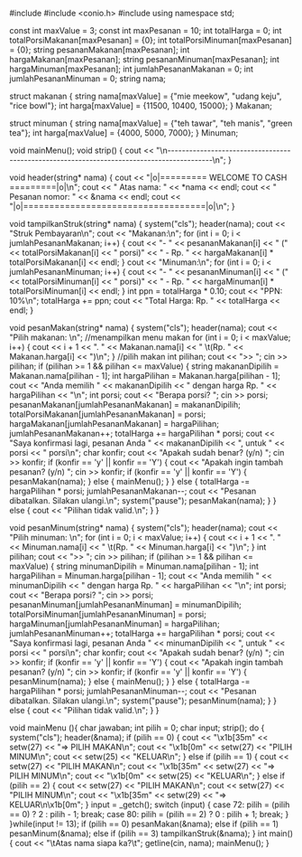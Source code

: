 #include <iostream>
#include <conio.h>
#include <iomanip>
using namespace std;

const int maxValue = 3;
const int maxPesanan = 10;
int totalHarga = 0;
int totalPorsiMakanan[maxPesanan] = {0};
int totalPorsiMinuman[maxPesanan] = {0};
string pesananMakanan[maxPesanan];
int hargaMakanan[maxPesanan];
string pesananMinuman[maxPesanan];
int hargaMinuman[maxPesanan];
int jumlahPesananMakanan = 0;
int jumlahPesananMinuman = 0;
string nama;

struct makanan {
    string nama[maxValue] = {"mie meekow", "udang keju", "rice bowl"};
    int harga[maxValue] = {11500, 10400, 15000};
} Makanan;

struct minuman {
    string nama[maxValue] = {"teh tawar", "teh manis", "green tea"};
    int harga[maxValue] = {4000, 5000, 7000};
} Minuman;

void mainMenu();
void strip() {
    cout << "\n------------------------------------------------------------------------------------------\n";
}
      
void header(string* nama) {
	cout << "|o|========= WELCOME TO CASH =========|o|\n";
    cout << "    Atas nama: " << *nama << endl;
    cout << "    Pesanan nomor: " << &nama << endl;
    cout << "|o|===================================|o|\n";
}

void tampilkanStruk(string* nama) {
    system("cls");
    header(nama);
    cout << "Struk Pembayaran\n";
    cout << "Makanan:\n";
    for (int i = 0; i < jumlahPesananMakanan; i++) {
        cout << "- " << pesananMakanan[i] << " (" << totalPorsiMakanan[i] << " porsi)" << " - Rp. " << hargaMakanan[i] * totalPorsiMakanan[i] << endl;
    }
    cout << "Minuman:\n";
    for (int i = 0; i < jumlahPesananMinuman; i++) {
        cout << "- " << pesananMinuman[i] << " (" << totalPorsiMinuman[i] << " porsi)" << " - Rp. " << hargaMinuman[i] * totalPorsiMinuman[i] << endl;
    }
    int ppn = totalHarga * 0.10;
    cout << "PPN: 10%\n";
    totalHarga += ppn;
    cout << "Total Harga: Rp. " << totalHarga << endl;
}

void pesanMakan(string* nama) {
    system("cls");
    header(nama);
    cout << "Pilih makanan: \n";
    //menampilkan menu makan
    for (int i = 0; i < maxValue; i++) {
        cout << i + 1 << ". " << Makanan.nama[i] << " \t(Rp. " << Makanan.harga[i] << ")\n";
    }
    //pilih makan
    int pilihan;
    cout << ">> "; cin >> pilihan;
    if (pilihan >= 1 && pilihan <= maxValue) {
        string makananDipilih = Makanan.nama[pilihan - 1];
        int hargaPilihan = Makanan.harga[pilihan - 1];
        cout << "Anda memilih " << makananDipilih << " dengan harga Rp. " << hargaPilihan << "\n";
        int porsi;
        cout << "Berapa porsi? "; cin >> porsi;
        pesananMakanan[jumlahPesananMakanan] = makananDipilih;
        totalPorsiMakanan[jumlahPesananMakanan] = porsi;
        hargaMakanan[jumlahPesananMakanan] = hargaPilihan;
        jumlahPesananMakanan++;
        totalHarga += hargaPilihan * porsi;
        cout << "Saya konfirmasi lagi, pesanan Anda " << makananDipilih << ", untuk " << porsi << " porsi\n";
        char konfir;
        cout << "Apakah sudah benar? (y/n) "; cin >> konfir;
        if (konfir == 'y' || konfir == 'Y') {
            cout << "Apakah ingin tambah pesanan? (y/n) "; cin >> konfir;
            if (konfir == 'y' || konfir == 'Y') {
                pesanMakan(nama);
            } else {
                mainMenu();
            }
        } else {
            totalHarga -= hargaPilihan * porsi;
            jumlahPesananMakanan--;
            cout << "Pesanan dibatalkan. Silakan ulangi.\n";
            system("pause");
            pesanMakan(nama);
        }
    } else {
        cout << "Pilihan tidak valid.\n";
    }
}

void pesanMinum(string* nama) {
    system("cls");
    header(nama);
    cout << "Pilih minuman: \n";
    for (int i = 0; i < maxValue; i++) {
        cout << i + 1 << ". " << Minuman.nama[i] << " \t(Rp. " << Minuman.harga[i] << ")\n";
    }
    int pilihan;
    cout << ">> "; cin >> pilihan;
    if (pilihan >= 1 && pilihan <= maxValue) {
        string minumanDipilih = Minuman.nama[pilihan - 1];
        int hargaPilihan = Minuman.harga[pilihan - 1];
        cout << "Anda memilih " << minumanDipilih << " dengan harga Rp. " << hargaPilihan << "\n";
        int porsi;
        cout << "Berapa porsi? "; cin >> porsi;
        pesananMinuman[jumlahPesananMinuman] = minumanDipilih;
        totalPorsiMinuman[jumlahPesananMinuman] = porsi;
        hargaMinuman[jumlahPesananMinuman] = hargaPilihan;
        jumlahPesananMinuman++;
        totalHarga += hargaPilihan * porsi;
        cout << "Saya konfirmasi lagi, pesanan Anda " << minumanDipilih << ", untuk " << porsi << " porsi\n";
        char konfir;
        cout << "Apakah sudah benar? (y/n) "; cin >> konfir;
        if (konfir == 'y' || konfir == 'Y') {
            cout << "Apakah ingin tambah pesanan? (y/n) "; cin >> konfir;
            if (konfir == 'y' || konfir == 'Y') {
                pesanMinum(nama);
            } else {
                mainMenu();
            }
        } else {
            totalHarga -= hargaPilihan * porsi;
            jumlahPesananMinuman--;
            cout << "Pesanan dibatalkan. Silakan ulangi.\n";
            system("pause");
            pesanMinum(nama);
        }
    } else {
        cout << "Pilihan tidak valid.\n";
    }
}

void mainMenu (){
	char jawaban;
	int pilih = 0;
	char input;
	strip();
	do {
		system("cls");
		header(&nama);
		if (pilih == 0) {
    		cout <<  "\x1b[35m" << setw(27) << "=> PILIH MAKAN\n";
    		cout <<  "\x1b[0m" <<  setw(27) << "PILIH MINUM\n";
    		cout <<  setw(25) << "KELUAR\n";
		} else if (pilih == 1) {
			cout << setw(27) << "PILIH MAKAN\n";
	    	cout << "\x1b[35m" << setw(27) << "=> PILIH MINUM\n";
	    	cout << "\x1b[0m"  << setw(25) << "KELUAR\n";
		} else if (pilih == 2) {
			cout << setw(27) << "PILIH MAKAN\n";
			cout << setw(27) << "PILIH MINUM\n";
	    	cout << "\x1b[35m" << setw(29) << "=>    KELUAR\n\x1b[0m";
	    }
		input = _getch();
		switch (input) {
			case 72:
		    	pilih = (pilih == 0) ? 2 : pilih - 1;
	    		break;
			case 80:
			    pilih = (pilih == 2) ? 0 : pilih + 1;
			    break;
		}
	}while(input != 13);
	if (pilih == 0) pesanMakan(&nama); 
    else if (pilih == 1) pesanMinum(&nama); 
    else if (pilih == 3) tampilkanStruk(&nama);
}
int main() {
    cout << "\tAtas nama siapa ka?\t"; getline(cin, nama);
    mainMenu();
}
